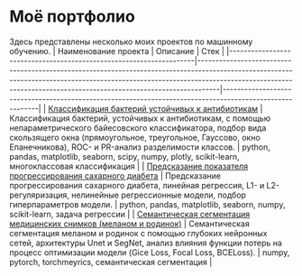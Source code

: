 # Моё портфолио
Здесь представлены несколько моих проектов по машинному обучению.
| Наименование проекта                                               | Описание                                                                                                                                                                                                                                       | Стек                                                                                                    |
|--------------------------------------------------------------------|------------------------------------------------------------------------------------------------------------------------------------------------------------------------------------------------------------------------------------------------|---------------------------------------------------------------------------------------------------------|
| [Классификация бактерий  устойчивых к антибиотикам](https://github.com/yanachirkova/Portfolio/tree/main/%D0%9A%D0%BB%D0%B0%D1%81%D1%81%D0%B8%D1%84%D0%B8%D0%BA%D0%B0%D1%86%D0%B8%D1%8F%20%D0%B1%D0%B0%D0%BA%D1%82%D0%B5%D1%80%D0%B8%D0%B9%20%D1%83%D1%81%D1%82%D0%BE%D0%B9%D1%87%D0%B8%D0%B2%D1%8B%D1%85%20%D0%BA%20%D0%B0%D0%BD%D1%82%D0%B8%D0%B1%D0%B8%D0%BE%D1%82%D0%B8%D0%BA%D0%B0%D0%BC)                  | Классификация бактерий, устойчивых к антибиотикам,  с помощью непараметрического байесовского классификатора,  подбор вида скользящего окна (прямоугольное, треугольное, Гауссово, окно Епанечникова),  ROC- и PR-анализ разделимости классов. | python, pandas, matplotlib, seaborn,  scipy, numpy, plotly, scikit-learn,  многоклассовая классификация |
| [Предсказание показателя  прогрессирования сахарного диабета](https://github.com/yanachirkova/Portfolio/tree/main/%D0%9F%D1%80%D0%B5%D0%B4%D1%81%D0%BA%D0%B0%D0%B7%D0%B0%D0%BD%D0%B8%D0%B5%20%D0%BF%D0%BE%D0%BA%D0%B0%D0%B7%D0%B0%D1%82%D0%B5%D0%BB%D1%8F%20%D0%BF%D1%80%D0%BE%D0%B3%D1%80%D0%B5%D1%81%D1%81%D0%B8%D1%80%D0%BE%D0%B2%D0%B0%D0%BD%D0%B8%D1%8F%20%D1%81%D0%B0%D1%85%D0%B0%D1%80%D0%BD%D0%BE%D0%B3%D0%BE%20%D0%B4%D0%B8%D0%B0%D0%B1%D0%B5%D1%82%D0%B0)        | Предсказание прогрессирования сахарного диабета, линейная регрессия, L1- и L2-регуляризация,  нелинейные регрессионные модели, подбор гиперпараметров модели.                                                                                  | python, pandas, matplotlib, seaborn, numpy,  scikit-learn, задача регрессии                             |
| [Семантическая сегментация  медицинских снимков (меланом и родинок)](https://github.com/yanachirkova/Portfolio/tree/main/%D0%A1%D0%B5%D0%BC%D0%B0%D0%BD%D1%82%D0%B8%D1%87%D0%B5%D1%81%D0%BA%D0%B0%D1%8F%20%D1%81%D0%B5%D0%B3%D0%BC%D0%B5%D0%BD%D1%82%D0%B0%D1%86%D0%B8%D1%8F%20%D0%BC%D0%B5%D0%B4%D0%B8%D1%86%D0%B8%D0%BD%D1%81%D0%BA%D0%B8%D1%85%20%D1%81%D0%BD%D0%B8%D0%BC%D0%BA%D0%BE%D0%B2%20(%D0%BC%D0%B5%D0%BB%D0%B0%D0%BD%D0%BE%D0%BC%20%D0%B8%20%D1%80%D0%BE%D0%B4%D0%B8%D0%BD%D0%BE%D0%BA)) | Семантическая сегментация меланом и родинок c помощью глубоких нейронных сетей,  архитектуры Unet и SegNet, анализ влияния функции потерь на процесс оптимизации модели  (Gice Loss, Focal Loss, BCELoss).                                     | numpy, pytorch, torchmeyrics,  семантическая сегментация                                                |
